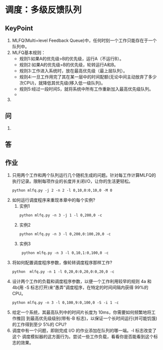 # 调度：多级反馈队列

## KeyPoint
1. MLFQ(Multi=level Feedback Queue)中，任何时刻一个工作只能存在于一个队列中。
2. MLFQ基本规则：
    * 规则1:如果A的优先级>B的优先级，运行A（不运行B）。  
    * 规则2:如果A的优先级=B的优先级，轮转运行A和B。  
    * 规则3:工作进入系统时，放在最高优先级（最上层队列）。
    * 规则4:一旦工作用完了其在某一层中的时间配额(无论中间主动放弃了多少次CPU)，就降低其优先级(移入低一级队列)。  
    * 规则5:经过一段时间S，就将系统中所有工作重新加入最高优先级队列。  
    * 
3. 
## 问
1. 
## 答

## 作业
1. 只用两个工作和两个队列运行几个随机生成的问题。针对每工作计算MLFQ的执行记录。限制每项作业的长度并关闭I/O，让你的生活更轻松。  
    ```terminal
    python mlfq.py -j 2 -n 2 -l 0,10,0:0,10,0 -M 0 
    ```
2. 如何运行调度程序来重现本章中的每个实例?  
    1. 实例1
       ```terminal
       python mlfq.py -n 3 -j 1 -l 0,200,0 -c
       ```
    2. 实例2
       ```terminal
       python mlfq.py -n 3 -l 0,200,0:100,20,0 -c
       ```
    3. 实例3
       ```terminal
        python mlfq.py -n 3 -l 0,10,1:0,100,0 -c
       ```
3. 将如何配置调度程序参数，像轮转调度程序那样工作?  
    ```terminal
    python  mlfq.py -n 1 -l 0,20,0:0,20,0:0,20,0 -c
    ```
4. 设计两个工作的负载和调度程序参数，以便一个工作利用较早的规则 4a 和 4b(用
-S 标志打开)来“愚弄”调度程序，在特定的时间间隔内获得 99%的 CPU。
    ```terminal
    python mlfq.py -n 3 -l 0,100,9:0,100,0 -S -i 1 -c
    ```
5. 给定一个系统，其最高队列中的时间片长度为 10ms，你需要如何频繁地将工作推回 到最高优先级级别(带有-B 标志)，以保证一个长时间运行(并可能饥饿)的工作得到至少
5%的 CPU?  
6. 调度中有一个问题，即刚完成 I/O 的作业添加在队列的哪一端。-I 标志改变了这个
调度模拟器的这方面行为。尝试一些工作负载，看看你是否能看到这个标志的效果。  